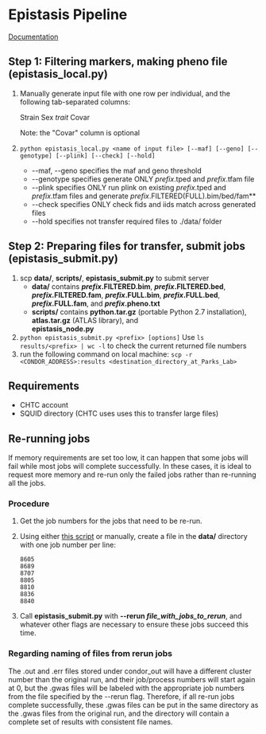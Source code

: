 # Epistasis Pipeline
[Documentation](http://microsoftgenomics.github.io/FaST-LMM/#epistasis)

## Step 1: Filtering markers, making pheno file (epistasis_local.py)
1. Manually generate input file with one row per individual, and the following tab-separated columns:

	Strain	Sex	_trait_ 	Covar
	
	Note: the "Covar" column is optional

1. `python epistasis_local.py <name of input file> [--maf] [--geno] [--genotype] [--plink] [--check] [--hold]`
	* --maf, --geno specifies the maf and geno threshold
	* --genotype specifies generate ONLY _prefix_.tped and _prefix_.tfam file
	* --plink specifies ONLY run plink on existing _prefix_.tped and _prefix_.tfam files and generate _prefix_.FILTERED(FULL).bim/bed/fam**
	* --check specifies ONLY check fids and iids match across generated files
	* --hold specifies not transfer required files to ./data/ folder
## Step 2: Preparing files for transfer, submit jobs (epistasis_submit.py)
1. scp **data/**, **scripts/**, **epistasis_submit.py** to submit server
	* **data/** contains
		**_prefix_.FILTERED.bim**,
		**_prefix_.FILTERED.bed**,
		**_prefix_.FILTERED.fam**,
		**_prefix_.FULL.bim**,
		**_prefix_.FULL.bed**,
		**_prefix_.FULL.fam**, and
		**_prefix_.pheno.txt**
	* **scripts/** contains
		**python.tar.gz** (portable Python 2.7 installation),
		**atlas.tar.gz** (ATLAS library), and 	
		**epistasis_node.py**
1. `python epistasis_submit.py <prefix> [options]`
	Use `ls results/<prefix> | wc -l` to check the current returned file numbers
1. run the following command on local machine: `scp -r <CONDOR_ADDRESS>:results <destination_directory_at_Parks_Lab>`

## Requirements
* CHTC account
* SQUID directory (CHTC uses uses this to transfer large files)

## Re-running jobs
If memory requirements are set too low, it can happen that some jobs will fail while most jobs will complete successfully. In these cases, it is ideal to request more memory and re-run only the failed jobs rather than re-running all the jobs.

### Procedure
1. Get the job numbers for the jobs that need to be re-run.
1. Using either [this script](https://github.com/Parks-Laboratory/condor_tools/blob/master/writeFailedJobs.py) or manually, create a file in the **data/** directory with one job number per line:

	```
	8605
	8689
	8707
	8805
	8810
	8836
	8840
	```

1. Call **epistasis_submit.py** with **--rerun _file_with_jobs_to_rerun_**, and whatever other flags are necessary to ensure these jobs succeed this time.

### Regarding naming of files from rerun jobs
The .out and .err files stored under condor_out will have a different cluster number than the original run, and their job/process numbers will start again at 0, but the .gwas files will be labeled with the appropriate job numbers from the file specified by the --rerun flag. Therefore, if all re-run jobs complete successfully, these .gwas files can be put in the same directory as the .gwas files from the original run, and the directory will contain a complete set of results with consistent file names.
